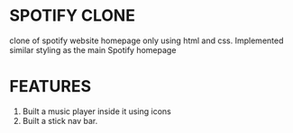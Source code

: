 # SPOTIFY CLONE
clone of spotify website homepage only using html and css.
Implemented similar styling as the main Spotify homepage

# FEATURES
1. Built a music player inside it using icons
2. Built a stick nav bar.
